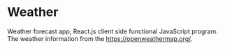 # Weather

Weather forecast app, React.js client side functional JavaScript program.
The weather information from the https://openweathermap.org/.

